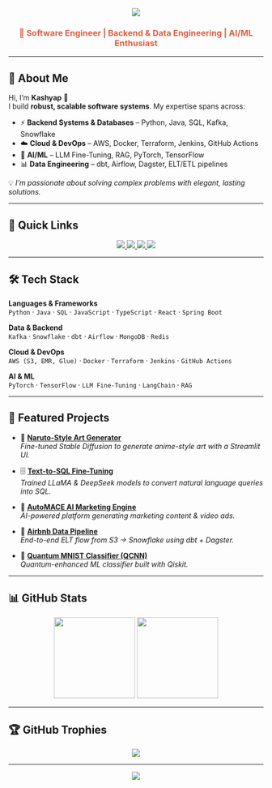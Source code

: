 <!-- Header Banner -->
<p align="center">
  <img src="https://capsule-render.vercel.app/api?type=waving&color=0:F5E6C8,100:F5E6C8&height=180&section=header&text=RAMA%20CHANDRA%20KASHYAP%20MAMIDIPALLI&fontSize=32&fontColor=0F2027&fontAlignY=35&animation=fadeIn&fontAlign=50"/>
</p>

<h3 align="center" style="color:#D95F43;">🚀 Software Engineer | Backend & Data Engineering | AI/ML Enthusiast</h3>

---

## 👋 About Me  

Hi, I’m **Kashyap** 🙂  
I build **robust, scalable software systems**. My expertise spans across:  

- ⚡ **Backend Systems & Databases** – Python, Java, SQL, Kafka, Snowflake  
- ☁️ **Cloud & DevOps** – AWS, Docker, Terraform, Jenkins, GitHub Actions  
- 🤖 **AI/ML** – LLM Fine-Tuning, RAG, PyTorch, TensorFlow  
- 📊 **Data Engineering** – dbt, Airflow, Dagster, ELT/ETL pipelines  

💡 *I’m passionate about solving complex problems with elegant, lasting solutions.*  

---

## 🔗 Quick Links  

<p align="center">
  <a href="https://drive.google.com/file/d/14-1lLxiRWAzFj9r-ZePYak343xVkxX8i/view">
    <img src="https://img.shields.io/badge/Resume-0F2027?style=for-the-badge&logo=doc&logoColor=F5E6C8" />
  </a>
  <a href="https://www.linkedin.com/in/kashyapmrc/">
    <img src="https://img.shields.io/badge/LinkedIn-0A66C2?style=for-the-badge&logo=linkedin&logoColor=white" />
  </a>
  <a href="mailto:kashyapmrc@gmail.com">
    <img src="https://img.shields.io/badge/Email-D95F43?style=for-the-badge&logo=gmail&logoColor=white" />
  </a>
  <a href="https://rama-chandra-kashyap-mamidipalli-portfolio-393267571012.us-west1.run.app/">
    <img src="https://img.shields.io/badge/Portfolio-F5E6C8?style=for-the-badge&logo=firefox&logoColor=D95F43" />
  </a>
</p>

---

## 🛠 Tech Stack  

**Languages & Frameworks**  
`Python` · `Java` · `SQL` · `JavaScript` · `TypeScript` · `React` · `Spring Boot`  

**Data & Backend**  
`Kafka` · `Snowflake` · `dbt` · `Airflow` · `MongoDB` · `Redis`  

**Cloud & DevOps**  
`AWS (S3, EMR, Glue)` · `Docker` · `Terraform` · `Jenkins` · `GitHub Actions`  

**AI & ML**  
`PyTorch` · `TensorFlow` · `LLM Fine-Tuning` · `LangChain` · `RAG`  

---

## 🚀 Featured Projects  

- 🎨 [**Naruto-Style Art Generator**](https://github.com/kashyap0729/Latent-Diffusion-Model-of-Modern-Disney-to-Naruto)  
  *Fine-tuned Stable Diffusion to generate anime-style art with a Streamlit UI.*  

- 🗄️ [**Text-to-SQL Fine-Tuning**](https://github.com/kashyap0729/TextToSQL-Finetune)  
  *Trained LLaMA & DeepSeek models to convert natural language queries into SQL.*  

- 🚀 [**AutoMACE AI Marketing Engine**](https://github.com/kashyap0729/automace-ai-marketing-content-engine)  
  *AI-powered platform generating marketing content & video ads.*  

- 🏡 [**Airbnb Data Pipeline**](https://github.com/kashyap0729/Airbnb-Analytics-with-DBT-Data-Build-Tool)  
  *End-to-end ELT flow from S3 → Snowflake using dbt + Dagster.*  

- 🔮 [**Quantum MNIST Classifier (QCNN)**](https://github.com/kashyap0729/Quantum_Machine_Learning)  
  *Quantum-enhanced ML classifier built with Qiskit.*  

---

## 📊 GitHub Stats  

<p align="center">
  <img src="https://github-readme-stats.vercel.app/api?username=kashyap0729&show_icons=true&theme=tokyonight&bg_color=0F2027&title_color=D95F43&text_color=F5E6C8&icon_color=D95F43" height="160"/>
  <img src="https://github-readme-stats.vercel.app/api/top-langs/?username=kashyap0729&layout=compact&theme=tokyonight&bg_color=0F2027&title_color=D95F43&text_color=F5E6C8" height="160"/>
</p>

---

## 🏆 GitHub Trophies  

<p align="center">
  <img src="https://github-profile-trophy.vercel.app/?username=kashyap0729&theme=onestar&no-frame=true&margin-w=15&margin-h=15&column=7" />
</p>

---

<!-- Footer Banner -->
<p align="center">
  <img src="https://capsule-render.vercel.app/api?type=waving&color=0:D95F43,100:F5E6C8&height=120&section=footer"/>
</p>

